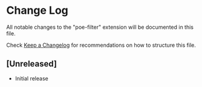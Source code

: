# Change Log
All notable changes to the "poe-filter" extension will be documented in this file.

Check [Keep a Changelog](http://keepachangelog.com/) for recommendations on how to structure this file.

## [Unreleased]
- Initial release